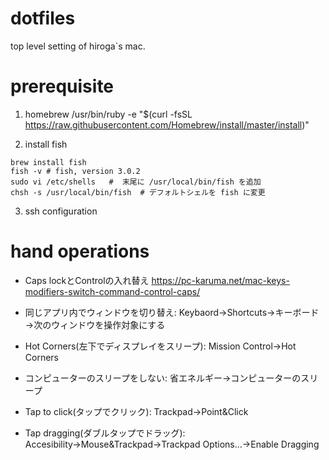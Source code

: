 # dotfiles
top level setting of hiroga`s mac.

# prerequisite
1. homebrew
/usr/bin/ruby -e "$(curl -fsSL https://raw.githubusercontent.com/Homebrew/install/master/install)"

2. install fish

```
brew install fish
fish -v # fish, version 3.0.2
sudo vi /etc/shells   #  末尾に /usr/local/bin/fish を追加
chsh -s /usr/local/bin/fish  # デフォルトシェルを fish に変更
```

3. ssh configuration

# hand operations
* Caps lockとControlの入れ替え
https://pc-karuma.net/mac-keys-modifiers-switch-command-control-caps/

* 同じアプリ内でウィンドウを切り替え: Keybaord→Shortcuts→キーボード→次のウィンドウを操作対象にする
* Hot Corners(左下でディスプレイをスリープ): Mission Control→Hot Corners
* コンピューターのスリープをしない: 省エネルギー→コンピューターのスリープ
* Tap to click(タップでクリック): Trackpad→Point&Click
* Tap dragging(ダブルタップでドラッグ): Accesibility→Mouse&Trackpad→Trackpad Options...→Enable Dragging
